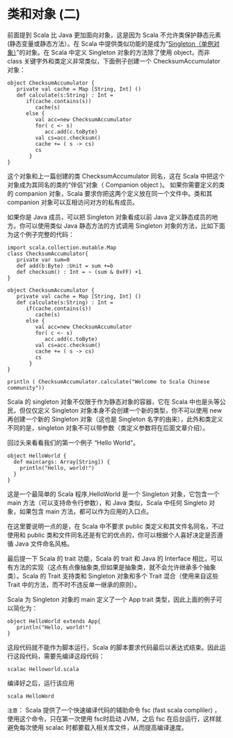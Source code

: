 # 类和对象 (二) #

前面提到 Scala 比 Java 更加面向对象，这是因为 Scala 不允许类保护静态元素(静态变量或静态方法）。在 Scala 中提供类似功能的是成为“[Singleton（单例对象）](https://en.wikipedia.org/wiki/Singleton_pattern)”的对象。在 Scala 中定义 Singleton 对象的方法除了使用 object，而非 class 关键字外和类定义非常类似，下面例子创建一个 ChecksumAccumulator 对象：

```
object ChecksumAccumulator {
   private val cache = Map [String, Int] ()
   def calculate(s:String) : Int =
      if(cache.contains(s))
         cache(s)
      else {
         val acc=new ChecksumAccumulator
         for( c <- s)
            acc.add(c.toByte)
         val cs=acc.checksum()
         cache += ( s -> cs)
         cs
       }
}
```

这个对象和上一篇创建的类 ChecksumAccumulator 同名，这在 Scala 中把这个对象成为其同名的类的“伴侣”对象（ Companion object )。 如果你需要定义的类的 companion 对象，Scala 要求你把这两个定义放在同一个文件中。类和其 companion 对象可以互相访问对方的私有成员。

如果你是 Java 成员，可以把 Singleton 对象看成以前 Java 定义静态成员的地方。你可以使用类似 Java 静态方法的方式调用 Singleton 对象的方法，比如下面为这个例子完整的代码：

```
import scala.collection.mutable.Map
class ChecksumAccumulator{
   private var sum=0
   def add(b:Byte) :Unit = sum +=b
   def checksum() : Int = ~ (sum & 0xFF) +1
}

object ChecksumAccumulator {
   private val cache = Map [String, Int] ()
   def calculate(s:String) : Int =
      if(cache.contains(s))
         cache(s)
      else {
         val acc=new ChecksumAccumulator
         for( c <- s)
            acc.add(c.toByte)
         val cs=acc.checksum()
         cache += ( s -> cs)
         cs
       }
}

println ( ChecksumAccumulator.calculate("Welcome to Scala Chinese community"))
```

Scala 的 singleton 对象不仅限于作为静态对象的容器，它在 Scala 中也是头等公民，但仅仅定义 Singleton 对象本身不会创建一个新的类型，你不可以使用 new 再创建一个新的 Singleton 对象（这也是 Singleton 名字的由来），此外和类定义不同的是，singleton 对象不可以带参数（类定义参数将在后面文章介绍）。

回过头来看看我们的第一个例子 “Hello World“。

```
object HelloWorld {
  def main(args: Array[String]) {
    println("Hello, world!")
  }
}
```

这是一个最简单的 Scala 程序,HelloWorld 是一个 Singleton 对象，它包含一个 main 方法（可以支持命令行参数），和 Java 类似，Scala 中任何 Singleto 对象，如果包含 main 方法，都可以作为应用的入口点。

在这里要说明一点的是，在 Scala 中不要求 public 类定义和其文件名同名，不过使用和 public 类和文件同名还是有它的优点的，你可以根据个人喜好决定是否遵循 Java 文件命名风格。

最后提一下 Scala 的 trait 功能，Scala 的 trait 和 Java 的 Interface 相比，可以有方法的实现（这点有点像抽象类,但如果是抽象类，就不会允许继承多个抽象类）。Scala 的 Trait 支持类和 Singleton 对象和多个 Trait 混合（使用来自这些 Trait 中的方法，而不时不违反单一继承的原则）。

Scala 为 Singleton 对象的 main 定义了一个 App trait 类型，因此上面的例子可以简化为：

```
object HelloWorld extends App{
   println("Hello, world!")
}
```

这段代码就不能作为脚本运行，Scala 的脚本要求代码最后以表达式结束。因此运行这段代码，需要先编译这段代码：

```
scalac Helloworld.scala
```

编译好之后，运行该应用

```
scala HelloWord
```

`注意`： Scala 提供了一个快速编译代码的辅助命令 fsc (fast scala compliler) ，使用这个命令，只在第一次使用 fsc时启动 JVM，之后 fsc 在后台运行，这样就避免每次使用 scalac 时都要载入相关库文件，从而提高编译速度。
